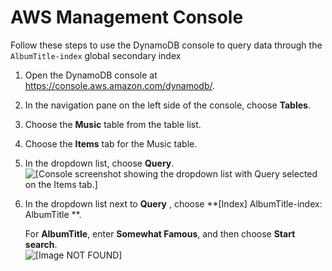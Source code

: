 # AWS Management Console<a name="getting-started-step-7-Console"></a>

Follow these steps to use the DynamoDB console to query data through the `AlbumTitle-index` global secondary index

1. Open the DynamoDB console at [https://console\.aws\.amazon\.com/dynamodb/](https://console.aws.amazon.com/dynamodb/)\.

1. In the navigation pane on the left side of the console, choose **Tables**\.

1. Choose the **Music** table from the table list\.

1. Choose the **Items** tab for the Music table\.

1. In the dropdown list, choose **Query**\.  
![\[Console screenshot showing the dropdown list with Query selected on the Items tab.\]](http://docs.aws.amazon.com/amazondynamodb/latest/developerguide/images/GettingStarted/QueryClickQuery.png)

1. In the dropdown list next to **Query** , choose **\[Index\] AlbumTitle\-index: AlbumTitle **\.

   For **AlbumTitle**, enter **Somewhat Famous**, and then choose **Start search**\.  
![\[Image NOT FOUND\]](http://docs.aws.amazon.com/amazondynamodb/latest/developerguide/images/GettingStarted/GSISelectIndex.png)